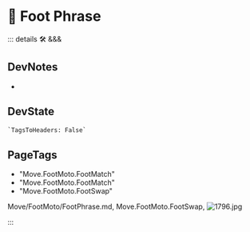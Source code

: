 
# 🔷 <move>Foot Phrase</move>

::: details 🛠 <dev>&&&</dev>

## DevNotes

-

## DevState

```py
`TagsToHeaders: False`
```

<h2>PageTags</h2>

- "Move.FootMoto.FootMatch"
- "Move.FootMoto.FootMatch"
- "Move.FootMoto.FootSwap"

Move/FootMoto/FootPhrase.md, <dev>Move.FootMoto.FootSwap</dev>, ![1796.jpg](/PaperPhoto/1796.jpg)

:::
